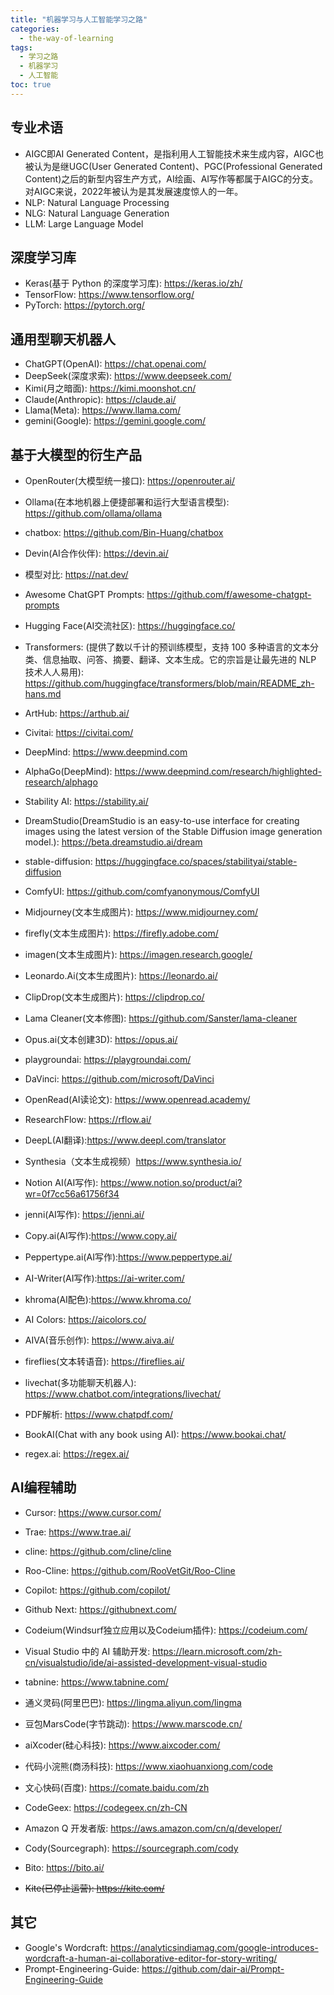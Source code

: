 ```yaml
---
title: "机器学习与人工智能学习之路"
categories:
  - the-way-of-learning
tags:
  - 学习之路
  - 机器学习
  - 人工智能
toc: true
---
```


## 专业术语

* AIGC即AI Generated Content，是指利用人工智能技术来生成内容，AIGC也被认为是继UGC(User Generated Content)、PGC(Professional Generated Content)之后的新型内容生产方式，AI绘画、AI写作等都属于AIGC的分支。对AIGC来说，2022年被认为是其发展速度惊人的一年。
* NLP: Natural Language Processing
* NLG: Natural Language Generation
* LLM: Large Language Model

## 深度学习库

* Keras(基于 Python 的深度学习库): <https://keras.io/zh/>
* TensorFlow: <https://www.tensorflow.org/>
* PyTorch: <https://pytorch.org/>

## 通用型聊天机器人

* ChatGPT(OpenAI): <https://chat.openai.com/>
* DeepSeek(深度求索): <https://www.deepseek.com/>
* Kimi(月之暗面): <https://kimi.moonshot.cn/>
* Claude(Anthropic): <https://claude.ai/>
* Llama(Meta): <https://www.llama.com/>
* gemini(Google): <https://gemini.google.com/>

## 基于大模型的衍生产品

* OpenRouter(大模型统一接口): <https://openrouter.ai/>
* Ollama(在本地机器上便捷部署和运行大型语言模型): <https://github.com/ollama/ollama>
* chatbox: <https://github.com/Bin-Huang/chatbox>
* Devin(AI合作伙伴): <https://devin.ai/>
* 模型对比: <https://nat.dev/>

* Awesome ChatGPT Prompts: <https://github.com/f/awesome-chatgpt-prompts>

* Hugging Face(AI交流社区): <https://huggingface.co/>
* Transformers: (提供了数以千计的预训练模型，支持 100 多种语言的文本分类、信息抽取、问答、摘要、翻译、文本生成。它的宗旨是让最先进的 NLP 技术人人易用): <https://github.com/huggingface/transformers/blob/main/README_zh-hans.md>

* ArtHub: <https://arthub.ai/>

* Civitai: <https://civitai.com/>

* DeepMind: <https://www.deepmind.com>
* AlphaGo(DeepMind): <https://www.deepmind.com/research/highlighted-research/alphago>

* Stability AI: <https://stability.ai/>
* DreamStudio(DreamStudio is an easy-to-use interface for creating images using the latest version of the Stable Diffusion image generation model.): <https://beta.dreamstudio.ai/dream>
* stable-diffusion: <https://huggingface.co/spaces/stabilityai/stable-diffusion>
* ComfyUI: <https://github.com/comfyanonymous/ComfyUI>

* Midjourney(文本生成图片): <https://www.midjourney.com/>
* firefly(文本生成图片): <https://firefly.adobe.com/>
* imagen(文本生成图片): <https://imagen.research.google/>
* Leonardo.Ai(文本生成图片): <https://leonardo.ai/>
* ClipDrop(文本生成图片): <https://clipdrop.co/>
* Lama Cleaner(文本修图): <https://github.com/Sanster/lama-cleaner>
* Opus.ai(文本创建3D): <https://opus.ai/>
* playgroundai: <https://playgroundai.com/>
* DaVinci: <https://github.com/microsoft/DaVinci>
* OpenRead(AI读论文): <https://www.openread.academy/>
* ResearchFlow: <https://rflow.ai/>
* DeepL(AI翻译):<https://www.deepl.com/translator>
* Synthesia（文本生成视频）<https://www.synthesia.io/>
* Notion AI(AI写作): <https://www.notion.so/product/ai?wr=0f7cc56a61756f34>
* jenni(AI写作): <https://jenni.ai/>
* Copy.ai(AI写作):<https://www.copy.ai/>
* Peppertype.ai(AI写作):<https://www.peppertype.ai/>
* AI-Writer(AI写作):<https://ai-writer.com/>
* khroma(AI配色):<https://www.khroma.co/>
* AI Colors: <https://aicolors.co/>
* AIVA(音乐创作): <https://www.aiva.ai/>
* fireflies(文本转语音): <https://fireflies.ai/>
* livechat(多功能聊天机器人): <https://www.chatbot.com/integrations/livechat/>
* PDF解析: <https://www.chatpdf.com/>
* BookAI(Chat with any book using AI): <https://www.bookai.chat/>
* regex.ai: <https://regex.ai/>

## AI编程辅助

* Cursor: <https://www.cursor.com/>
* Trae: <https://www.trae.ai/>
* cline: <https://github.com/cline/cline>
* Roo-Cline: <https://github.com/RooVetGit/Roo-Cline>
* Copilot: <https://github.com/copilot/>
* Github Next: <https://githubnext.com/>
* Codeium(Windsurf独立应用以及Codeium插件): <https://codeium.com/>

* Visual Studio 中的 AI 辅助开发: <https://learn.microsoft.com/zh-cn/visualstudio/ide/ai-assisted-development-visual-studio>
* tabnine: <https://www.tabnine.com/>

* 通义灵码(阿里巴巴): <https://lingma.aliyun.com/lingma>
* 豆包MarsCode(字节跳动): <https://www.marscode.cn/>
* aiXcoder(硅心科技): <https://www.aixcoder.com/>
* 代码小浣熊(商汤科技): <https://www.xiaohuanxiong.com/code>
* 文心快码(百度): <https://comate.baidu.com/zh>
* CodeGeex: <https://codegeex.cn/zh-CN>
* Amazon Q 开发者版: <https://aws.amazon.com/cn/q/developer/>
* Cody(Sourcegraph): <https://sourcegraph.com/cody>
* Bito: <https://bito.ai/>
* ~~Kite(已停止运营): <https://kite.com/>~~

## 其它

* Google's Wordcraft: <https://analyticsindiamag.com/google-introduces-wordcraft-a-human-ai-collaborative-editor-for-story-writing/>
* Prompt-Engineering-Guide: <https://github.com/dair-ai/Prompt-Engineering-Guide>
